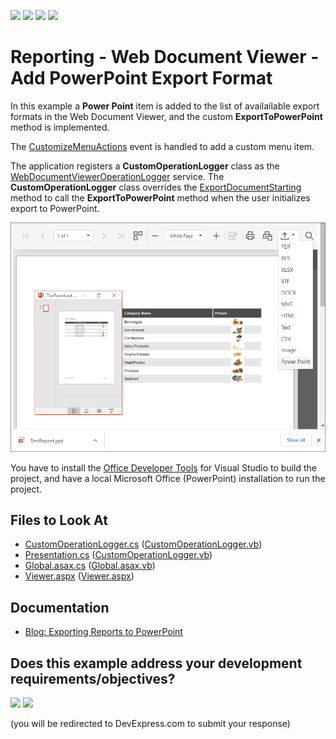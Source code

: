 <!-- default badges list -->
![](https://img.shields.io/endpoint?url=https://codecentral.devexpress.com/api/v1/VersionRange/128597920/22.2.3%2B)
[![](https://img.shields.io/badge/Open_in_DevExpress_Support_Center-FF7200?style=flat-square&logo=DevExpress&logoColor=white)](https://supportcenter.devexpress.com/ticket/details/T457196)
[![](https://img.shields.io/badge/📖_How_to_use_DevExpress_Examples-e9f6fc?style=flat-square)](https://docs.devexpress.com/GeneralInformation/403183)
[![](https://img.shields.io/badge/💬_Leave_Feedback-feecdd?style=flat-square)](#does-this-example-address-your-development-requirementsobjectives)
<!-- default badges end -->
# Reporting - Web Document Viewer - Add PowerPoint Export Format

In this example a **Power Point** item is added to the list of availailable export formats in the Web Document Viewer, and the custom **ExportToPowerPoint** method is implemented.

The [CustomizeMenuActions](https://docs.devexpress.com/XtraReports/js-ASPxClientWebDocumentViewer#js_aspxclientwebdocumentviewer_customizemenuactions) event is handled to add a custom menu item. 

The application registers a **CustomOperationLogger** class as the [WebDocumentViewerOperationLogger](https://docs.devexpress.com/XtraReports/DevExpress.XtraReports.Web.WebDocumentViewer.WebDocumentViewerOperationLogge) service. The **CustomOperationLogger** class overrides the [ExportDocumentStarting](https://docs.devexpress.com/XtraReports/DevExpress.XtraReports.Web.WebDocumentViewer.WebDocumentViewerOperationLogger.N----F-y-----8-p) method to call the **ExportToPowerPoint** method when the user initializes export to PowerPoint.


![Web Document Viewer Export to Microsoft PowerPoint](Images/screenshot.png)

You have to install the [Office Developer Tools](https://visualstudio.microsoft.com/vs/features/office-tools/) for Visual Studio to build the project, and have a local Microsoft Office (PowerPoint) installation to run the project.

## Files to Look At

- [CustomOperationLogger.cs](CS/ReportingPowerPointExportSample/Services/CustomOperationLogger.cs) ([CustomOperationLogger.vb](VB/ReportingPowerPointExportSample/Services/CustomOperationLogger.vb))
- [Presentation.cs](CS/ReportingPowerPointExportSample/Services/CustomOperationLogger.cs) ([CustomOperationLogger.vb](VB/ReportingPowerPointExportSample/Services/Presentation.vb))
- [Global.asax.cs](CS/ReportingPowerPointExportSample/Global.asax.cs) ([Global.asax.vb](VB/ReportingPowerPointExportSample/Global.asax.vb))
- [Viewer.aspx](CS/ReportingPowerPointExportSample/Viewer.aspx) ([Viewer.aspx](VB/ReportingPowerPointExportSample/Viewer.aspx))

## Documentation

- [Blog: Exporting Reports to PowerPoint](https://community.devexpress.com/blogs/seth/archive/2011/02/14/exporting-reports-to-powerpoint.aspx)



<!-- feedback -->
## Does this example address your development requirements/objectives?

[<img src="https://www.devexpress.com/support/examples/i/yes-button.svg"/>](https://www.devexpress.com/support/examples/survey.xml?utm_source=github&utm_campaign=reporting-web-viewer-powerpoint-export&~~~was_helpful=yes) [<img src="https://www.devexpress.com/support/examples/i/no-button.svg"/>](https://www.devexpress.com/support/examples/survey.xml?utm_source=github&utm_campaign=reporting-web-viewer-powerpoint-export&~~~was_helpful=no)

(you will be redirected to DevExpress.com to submit your response)
<!-- feedback end -->
